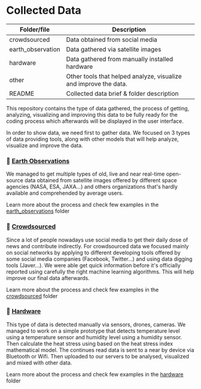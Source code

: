 # Collected Data

| Folder/file        | Description      |
| ------------- |-------------|
| crowdsourced       | Data obtained from social media |
| earth_observation       | Data gathered via satellite images |
| hardware       | Data gathered from manually installed hardware |
| other      | Other tools that helped analyze, visualize and improve the data. |
| README       | Collected data brief & folder description |

This repository contains the type of data gathered, the process of getting, analyzing, visualizing and improving this data to be fully ready for the coding process which afterwards will be displayed in the user interface.

In order to show data, we need first to gather data. We focused on 3 types of data providing tools, along with other models that will help analyze, visualize and improve the data.

### :pushpin: <a href="https://github.com/usmhic/Warmning/blob/main/data/hardware">Earth Observations</a>
We managed to get multiple types of old, live and near real-time open-source data obtained from satellite images offered by different space agencies (NASA, ESA, JAXA...) and others organizations that's hardly available and comprehended by average users.

Learn more about the process and check few examples in the <a href="https://github.com/usmhic/Warmning/blob/main/data/hardware">earth_observations</a> folder

### :pushpin: <a href="https://github.com/usmhic/Warmning/blob/main/data/hardware">Crowdsourced</a>
Since a lot of people nowadays use social media to get their daily dose of news and contribute indirectly. For crowdsourced data we focused mainly on social networks by applying to different developing tools offered by some social media companies (Facebook, Twitter...) and using data digging tools (Javer...). We were able get quick information before it's officially reported using carefully the right machine learning algorithms. This will help  improve our final data afterwards.

Learn more about the process and check few examples in the <a href="https://github.com/usmhic/Warmning/blob/main/data/hardware">crowdsourced</a> folder

### :pushpin: <a href="https://github.com/usmhic/Warmning/blob/main/data/hardware">Hardware</a>
This type of data is detected manually via sensors, drones, cameras. We managed to work on a simple prototype that detects temperature level using a temperature sensor and humidity level using a humidity sensor. Then calculate the heat stress using based on the heat stress index mathematical model.
The continues read data is sent to a near by device via Bluetooth or Wifi. Then uploaded to our servers to be analysed, visualized and mixed with other data.

Learn more about the process and check few examples in the <a href="https://github.com/usmhic/Warmning/blob/main/data/hardware">hardware</a> folder
